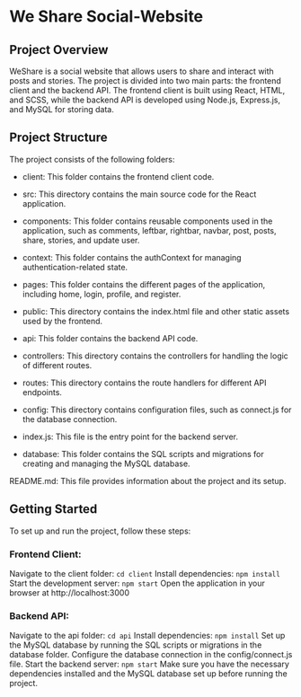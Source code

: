 # We Share Social-Website

## Project Overview
WeShare is a social website that allows users to share and interact with posts and stories. The project is divided into two main parts: the frontend client and the backend API. The frontend client is built using React, HTML, and SCSS, while the backend API is developed using Node.js, Express.js, and MySQL for storing data.

## Project Structure
The project consists of the following folders:

- client: This folder contains the frontend client code.  

- src: This directory contains the main source code for the React application.  
- components: This folder contains reusable components used in the application, such as comments, leftbar, rightbar, navbar, post, posts, share, stories, and update user.  
- context: This folder contains the authContext for managing authentication-related state.  
- pages: This folder contains the different pages of the application, including home, login, profile, and register.  
- public: This directory contains the index.html file and other static assets used by the frontend.  

- api: This folder contains the backend API code.

- controllers: This directory contains the controllers for handling the logic of different routes.  
- routes: This directory contains the route handlers for different API endpoints.  
- config: This directory contains configuration files, such as connect.js for the database connection.  
- index.js: This file is the entry point for the backend server.  
- database: This folder contains the SQL scripts and migrations for creating and managing the MySQL database.  

README.md: This file provides information about the project and its setup.

## Getting Started
To set up and run the project, follow these steps:

### Frontend Client:
Navigate to the client folder: 
``` cd client ``` 
Install dependencies: 
``` npm install ```
Start the development server: 
``` npm start ```
Open the application in your browser at http://localhost:3000

### Backend API:
Navigate to the api folder: 
``` cd api ```
Install dependencies: 
``` npm install ```
Set up the MySQL database by running the SQL scripts or migrations in the database folder.
Configure the database connection in the config/connect.js file.
Start the backend server: 
``` npm start ```
Make sure you have the necessary dependencies installed and the MySQL database set up before running the project.
